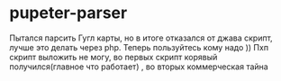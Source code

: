 # pupeter-parser
Пытался парсить Гугл карты, но в итоге отказался от джава скрипт, лучше это делать через php. Теперь пользуйтесь кому надо )) Пхп скрипт выложить не могу, во первых скрипт корявый получился(главное что работает) , во вторых коммерческая тайна
